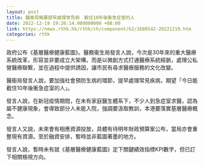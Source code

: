 ```yaml
---
layout: post
title: 醫衞局稱要提早處理常見病　截住10年後衝急症室的人
date: 2022-12-19 19:26:14.000000000 +08:00
link: https://news.rthk.hk/rthk/ch/component/k2/1680542-20221219.htm
categories: rthk
---
```


政府公布《基層醫療健康藍圖》。醫務衞生局發言人說，今次是30年來的重大醫療系統改革，形容並非要成立大架構，而是以微創方式打通醫療系統經脈，處理公私營醫療聯繫，並在過程中提供誘因，讓市民有尋求醫療服務的文化改變。 

醫衞局發言人說，要加強社會預防生病的環節，提早處理常見疾病，期望「今日能截住10年後衝急症室的人」。

發言人說，在新冠疫情期間，在未有家庭醫生體系下，不少人到急症室求醫，認為屬不健康現象，會導致部分人未能入院，強調要汲取教訓，本港要落實基層醫療概念。

發言人又說，未來會有相應資源投放，具體有待明年財政預算案公布，當局亦會重整現有資源。至於融資安排，暫時並非藍圖著墨的地方。

發言人說，暫時未有就《基層醫療健康藍圖》定下關鍵績效指標KPI數字，但已訂下相關檢視方向。
